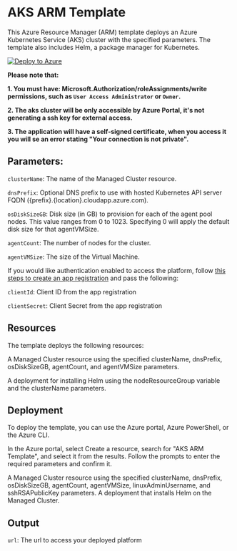 # AKS ARM Template
This Azure Resource Manager (ARM) template deploys an Azure Kubernetes Service (AKS) cluster with the specified parameters. The template also includes Helm, a package manager for Kubernetes.

[![Deploy to Azure](https://aka.ms/deploytoazurebutton)](https://portal.azure.com/#create/Microsoft.Template/uri/https%3A%2F%2Fraw.githubusercontent.com%2Fmicrosoft%2Fshowwhy%2Fazure%2Fdocs%2Fdeployment%2Fazure-scripts%2Fall.json)

**Please note that:**

**1.    You must have:
Microsoft.Authorization/roleAssignments/write permissions, such as `User Access Administrator` or `Owner`.**

**2.    The aks cluster will be only accessible by Azure Portal, it's not generating a ssh key for external access.**

**3.    The application will have a self-signed certificate, when you access it you will se an error stating "Your connection is not private".**

## Parameters:
`clusterName`: The name of the Managed Cluster resource.

`dnsPrefix`: Optional DNS prefix to use with hosted Kubernetes API server FQDN ({prefix}.{location}.cloudapp.azure.com).

`osDiskSizeGB`: Disk size (in GB) to provision for each of the agent pool nodes. This value ranges from 0 to 1023. Specifying 0 will apply the default disk size for that agentVMSize.

`agentCount`: The number of nodes for the cluster.

`agentVMSize`: The size of the Virtual Machine.

If you would like authentication enabled to access the platform, follow [this steps to create an app registration](../AKS_DEPLOY.md#5-1-Authentication) and pass the following:

`clientId`: Client ID from the app registration

`clientSecret`: Client Secret from the app registration

## Resources
The template deploys the following resources:

A Managed Cluster resource using the specified clusterName, dnsPrefix, osDiskSizeGB, agentCount, and agentVMSize parameters.

A deployment for installing Helm using the nodeResourceGroup variable and the clusterName parameters.

## Deployment
To deploy the template, you can use the Azure portal, Azure PowerShell, or the Azure CLI.

In the Azure portal, select Create a resource, search for "AKS ARM Template", and select it from the results.
Follow the prompts to enter the required parameters and confirm it.

A Managed Cluster resource using the specified clusterName, dnsPrefix, osDiskSizeGB, agentCount, agentVMSize, linuxAdminUsername, and sshRSAPublicKey parameters.
A deployment that installs Helm on the Managed Cluster.

## Output
`url`: The url to access your deployed platform
